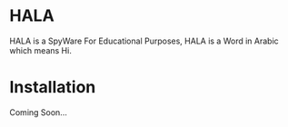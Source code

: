 # HALA
HALA is a SpyWare For Educational Purposes, HALA is a Word in Arabic which means Hi.
# Installation 
Coming Soon...
